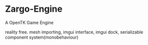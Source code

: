 # Zargo-Engine
A OpenTK Game Engine

reality free. mesh importing, imgui interface, imgui dock, serializable component system(monobehaviour) 
